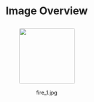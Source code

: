 <h1 style ="text-align: center;"> Image Overview </h1>
<div style="display: flex;
flex-wrap: wrap;
gap: 10px;
justify-content: center;
padding: 10px;" >
<div style="flex: 1 1 calc(33.333% - 20px); /* Three images per row on large screens */
        max-width: 150px;
        text-align: center;" >
<img src="https://media.evkx.net/multimedia/technology/homecharging/fire_1_xst.jpg" style="width: 150px;
height: auto;
border: 1px solid #ddd;
border-radius: 5px;
  ">
<p>fire_1.jpg</p>
</div>
</div>
